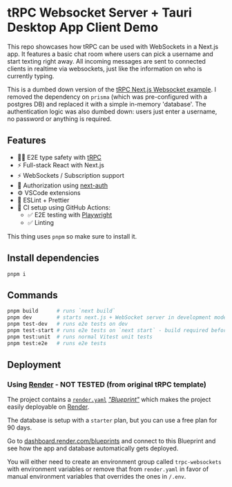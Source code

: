 # tRPC Websocket Server + Tauri Desktop App Client Demo
This repo showcases how tRPC can be used with WebSockets in a Next.js app. It features a basic chat room where users can pick a username and start texting right away. All incoming messages are sent to connected clients in realtime via websockets, just like the information on who is currently typing. 

This is a dumbed down version of the [tRPC Next.js Websocket example](https://github.com/trpc/examples-next-prisma-websockets-starter). I removed the dependency on `prisma` (which was pre-configured with a postgres DB) and replaced it with a simple in-memory 'database'. The authentication logic was also dumbed down: users just enter a username, no password or anything is required.

## Features

- 🧙‍♂️ E2E type safety with [tRPC](https://trpc.io)
- ⚡ Full-stack React with Next.js
- ⚡ WebSockets / Subscription support
- 🔐 Authorization using [next-auth](https://next-auth.js.org/)
- ⚙️ VSCode extensions
- 🎨 ESLint + Prettier
- 💚 CI setup using GitHub Actions:
  - ✅ E2E testing with [Playwright](https://playwright.dev/)
  - ✅ Linting

This thing uses `pnpm` so make sure to install it.
## Install dependencies
`pnpm i`

## Commands

```bash
pnpm build      # runs `next build`
pnpm dev        # starts next.js + WebSocket server in development mode
pnpm test-dev   # runs e2e tests on dev
pnpm test-start # runs e2e tests on `next start` - build required before
pnpm test:unit  # runs normal Vitest unit tests
pnpm test:e2e   # runs e2e tests
```

## Deployment

### Using [Render](https://render.com/) - NOT TESTED (from original tRPC template)

The project contains a [`render.yaml`](./render.yaml) [_"Blueprint"_](https://render.com/docs/blueprint-spec) which makes the project easily deployable on [Render](https://render.com/).

The database is setup with a `starter` plan, but you can use a free plan for 90 days.

Go to [dashboard.render.com/blueprints](https://dashboard.render.com/blueprints) and connect to this Blueprint and see how the app and database automatically gets deployed.

You will either need to create an environment group called `trpc-websockets` with environment variables or remove that from `render.yaml` in favor of manual environment variables that overrides the ones in `/.env`.
